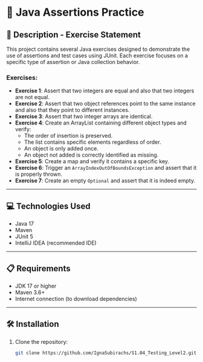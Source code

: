 # 🧪 Java Assertions Practice

## 📄 Description - Exercise Statement

This project contains several Java exercises designed to demonstrate the use of assertions and test cases using JUnit. Each exercise focuses on a specific type of assertion or Java collection behavior.

### Exercises:

- **Exercise 1**: Assert that two integers are equal and also that two integers are not equal.
- **Exercise 2**: Assert that two object references point to the same instance and also that they point to different instances.
- **Exercise 3**: Assert that two integer arrays are identical.
- **Exercise 4**: Create an ArrayList containing different object types and verify:
    - The order of insertion is preserved.
    - The list contains specific elements regardless of order.
    - An object is only added once.
    - An object not added is correctly identified as missing.
- **Exercise 5**: Create a map and verify it contains a specific key.
- **Exercise 6**: Trigger an `ArrayIndexOutOfBoundsException` and assert that it is properly thrown.
- **Exercise 7**: Create an empty `Optional` and assert that it is indeed empty.

---

## 💻 Technologies Used

- Java 17
- Maven
- JUnit 5
- IntelliJ IDEA (recommended IDE)

---

## 📋 Requirements

- JDK 17 or higher
- Maven 3.6+
- Internet connection (to download dependencies)

---

## 🛠️ Installation

1. Clone the repository:
   ```bash
   git clone https://github.com/IgnaSubirachs/S1.04_Testing_Level2.git
